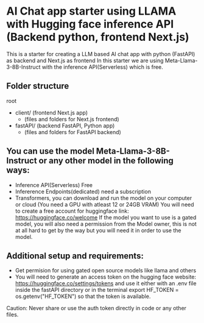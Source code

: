 # AI Chat app starter using LLAMA with Hugging face inference API (Backend python, frontend Next.js)

This is a starter for creating a LLM based AI chat app with python (FastAPI) as backend and Next.js as frontend
In this starter we are using Meta-Llama-3-8B-Instruct with the inference API(Serverless) which is free.

## Folder structure

root

- client/ (frontend Next.js app)
  - (files and folders for Next.js frontend)
- fastAPI/ (backend FastAPI, Python app)
  - (files and folders for FastAPI backend)

## You can use the model Meta-Llama-3-8B-Instruct or any other model in the following ways:

- Inference API(Serverless) Free
- Infererence Endpoints(dedicated) need a subscription
- Transformers, you can download and run the model on your computer or cloud (You need a GPU with atleast 12 or 24GB VRAM)
  You will need to create a free account for huggingface link: https://huggingface.co/welcome
  If the model you want to use is a gated model, you will also need a permission from the Model owner, this is not at all hard to get by the way
  but you will need it in order to use the model.

## Additional setup and requirements:

- Get permision for using gated open source models like llama and others
- You will need to generate an access token on the hugging face website: https://huggingface.co/settings/tokens and use it
  either with an .env file inside the fastAPI directory or in the terminal export HF_TOKEN = os.getenv("HF_TOKEN") so that the token is available.

Caution: Never share or use the auth token directly in code or any other files.
